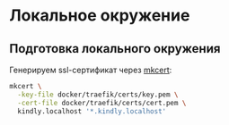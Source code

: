# Локальное окружение

## Подготовка локального окружения

Генерируем ssl-сертификат через [mkcert](https://github.com/FiloSottile/mkcert):

```bash
mkcert \
  -key-file docker/traefik/certs/key.pem \
  -cert-file docker/traefik/certs/cert.pem \
  kindly.localhost '*.kindly.localhost'
```